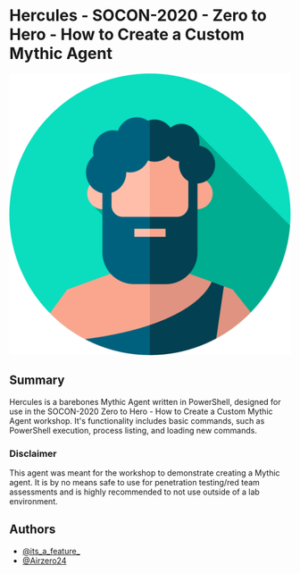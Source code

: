 # Hercules - SOCON-2020 - Zero to Hero - How to Create a Custom Mythic Agent

![](agent_icons/hercules.svg)

## Summary
Hercules is a barebones Mythic Agent written in PowerShell, designed for use in the SOCON-2020 Zero to Hero - How to Create a Custom Mythic Agent workshop. It's functionality includes basic commands, such as PowerShell execution, process listing, and loading new commands.

### Disclaimer
This agent was meant for the workshop to demonstrate creating a Mythic agent. It is by no means safe to use for penetration testing/red team assessments and is highly recommended to not use outside of a lab environment.

##

## Authors
- [@its_a_feature_](https://twitter.com/its_a_feature_?lang=en)
- [@Airzero24](https://twitter.com/airzero24)
